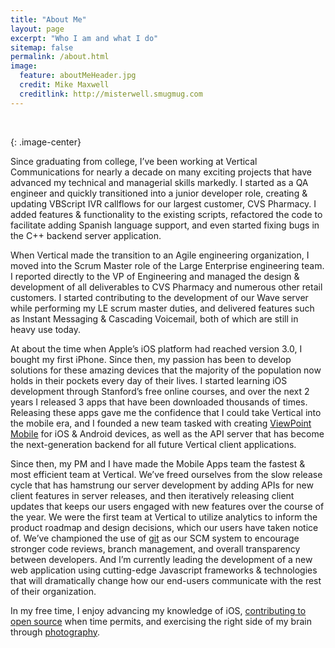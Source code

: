 ```yaml
---
title: "About Me"
layout: page
excerpt: "Who I am and what I do"
sitemap: false
permalink: /about.html
image:
  feature: aboutMeHeader.jpg
  credit: Mike Maxwell
  creditlink: http://misterwell.smugmug.com
---
```


<figure>
    <img class="img-circle three-across" src="{{ site.url }}/images/avatar2.jpg" alt="">
    <img class="img-circle three-across" src="{{ site.url }}/images/avatar1.png" alt="">
    <img class="img-circle three-across" src="{{ site.url }}/images/avatar3.jpg" alt="">
</figure>
{: .image-center}

Since graduating from college, I’ve been working at Vertical Communications for nearly a decade on many exciting projects that have advanced my technical and managerial skills markedly. I started as a QA engineer and quickly transitioned into a junior developer role, creating & updating VBScript IVR callflows for our largest customer, CVS Pharmacy. I added features & functionality to the existing scripts, refactored the code to facilitate adding Spanish language support, and even started fixing bugs in the C++ backend server application.

When Vertical made the transition to an Agile engineering organization, I moved into the Scrum Master role of the Large Enterprise engineering team. I reported directly to the VP of Engineering and managed the design & development of all deliverables to CVS Pharmacy and numerous other retail customers. I started contributing to the development of our Wave server while performing my LE scrum master duties, and delivered features such as Instant Messaging & Cascading Voicemail, both of which are still in heavy use today.

At about the time when Apple’s iOS platform had reached version 3.0, I bought my first iPhone. Since then, my passion has been to develop solutions for these amazing devices that the majority of the population now holds in their pockets every day of their lives. I started learning iOS development through Stanford’s free online courses, and over the next 2 years I released 3 apps that have been downloaded thousands of times. Releasing these apps gave me the confidence that I could take Vertical into the mobile era, and I founded a new team tasked with creating [ViewPoint Mobile](https://itunes.apple.com/us/app/viewpoint-mobile/id521890050) for iOS & Android devices, as well as the API server that has become the next-generation backend for all future Vertical client applications.

Since then, my PM and I have made the Mobile Apps team the fastest & most efficient team at Vertical. We’ve freed ourselves from the slow release cycle that has hamstrung our server development by adding APIs for new client features in server releases, and then iteratively releasing client updates that keeps our users engaged with new features over the course of the year. We were the first team at Vertical to utilize analytics to inform the product roadmap and design decisions, which our users have taken notice of. We’ve championed the use of [git](http://git-scm.com/) as our SCM system to encourage stronger code reviews, branch management, and overall transparency between developers. And I’m currently leading the development of a new web application using cutting-edge Javascript frameworks & technologies that will dramatically change how our end-users communicate with the rest of their organization.

In my free time, I enjoy advancing my knowledge of iOS, [contributing to open source](https://github.com/misterwell) when time permits, and exercising the right side of my brain through [photography](http://misterwell.smugmug.com/).